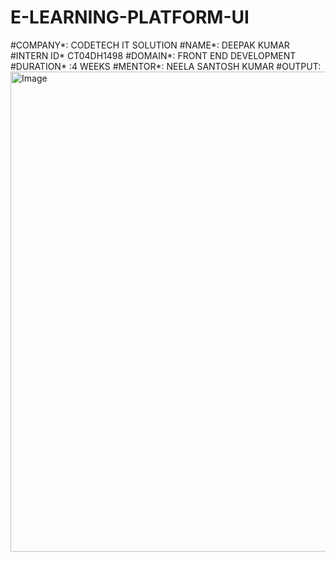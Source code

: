 # E-LEARNING-PLATFORM-UI
#COMPANY*: CODETECH IT SOLUTION
#NAME*: DEEPAK KUMAR
#INTERN ID* CT04DH1498
#DOMAIN*: FRONT END DEVELOPMENT
#DURATION* :4 WEEKS 
#MENTOR*: NEELA SANTOSH KUMAR 
#OUTPUT: <img width="1366" height="768" alt="Image" src="https://github.com/user-attachments/assets/dc81a30e-2726-459c-b424-5930f281b6a2" />

